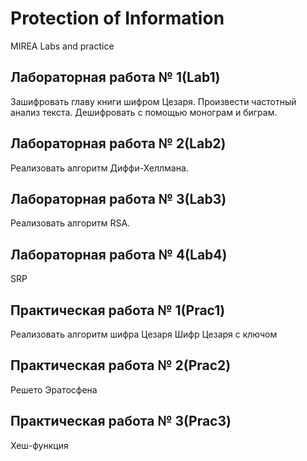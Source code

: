 # Protection of Information
MIREA Labs and practice
## Лабораторная работа № 1(Lab1)
Зашифровать главу книги шифром Цезаря. Произвести частотный анализ текста. Дешифровать с помощью монограм и биграм.

## Лабораторная работа № 2(Lab2)
Реализовать алгоритм Диффи-Хеллмана.

## Лабораторная работа № 3(Lab3)
Реализовать алгоритм RSA.

## Лабораторная работа № 4(Lab4)
SRP

## Практическая работа № 1(Prac1)
Реализовать алгоритм шифра Цезаря
Шифр Цезаря с ключом

## Практическая работа № 2(Prac2)
Решето Эратосфена

## Практическая работа № 3(Prac3)
Хеш-функция

